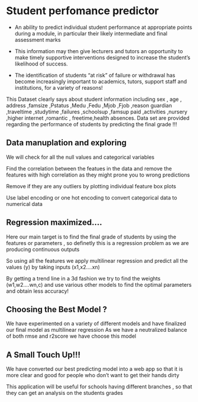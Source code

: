 # Student perfomance predictor

* An ability to predict individual student performance at appropriate points during a module, in particular their likely intermediate and final assessment marks

* This information may then give lecturers and tutors an opportunity to make timely supportive interventions designed to increase the student’s likelihood of success. 

* The identification of students “at risk” of failure or withdrawal has become increasingly important to academics, tutors, support staff and institutions, for a variety of reasons!

This Dataset clearly says about student information including sex , age , address ,famsize ,Pstatus ,Medu ,Fedu ,Mjob ,Fjob ,reason guardian ,traveltime ,studytime ,failures ,schoolsup ,famsup paid ,activities ,nursery ,higher internet ,romantic , freetime,health absences. Data set are provided regarding the performance of students by predicting the final grade !!!

**Data manuplation and exploring**
---------------------------------
We will check for all the null values and categorical variables

Find the correlation between the featues in the data and remove the features with high correlation as they might prone you to wrong predictions

Remove if they are any outliers by plotting individual feature box plots

Use label encoding or one hot encoding to convert categorical data to numerical data 

**Regression maximized….**
---------------------------

Here our main target is to find the final grade of students by using the features or parameters , so definetly this is a regression problem as we are producing continuous outputs

So using all the features we apply multilinear regression and predict all the values (y) by taking inputs (x1,x2….xn)

By getting a trend line in a 3d fashion we try to find the weights   (w1,w2….wn,c) and use various other models to find the optimal parameters and obtain less accuracy! 

**Choosing the Best Model ?**
-------------------------------

We have experimented on a variety of different models and have finalized our final model as multilinear regression 
As we have a neutralized balance of both rmse and r2score we have choose this model

**A Small Touch Up!!!**
------------------------

We have converted our best predicting model into a web app so that it is more clear and good for people who don’t want to get their hands dirty

This application will be useful for schools having different branches , so that they can get an analysis on the students grades 











